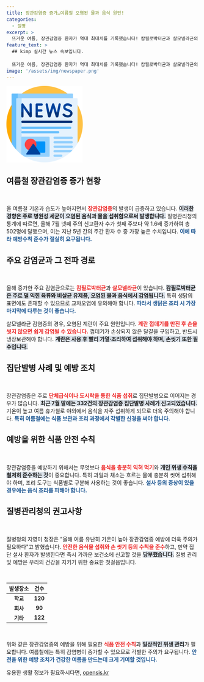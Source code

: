 ```yaml
---
title: 장관감염증 증가…여름철 오염된 물과 음식 원인!
categories:
  - 질병
excerpt: >
  뜨거운 여름, 장관감염증 환자가 역대 최대치를 기록했습니다! 캄필로박터균과 살모넬라균의 영향으로, 감염 예방을 위한 안전한 음식 조리법과 개인위생 수칙이 절실합니다. 주의 깊은 식사 준비로 건강을 지키세요!
feature_text: >
  ## kimp 실시간 뉴스 속보입니다.

  뜨거운 여름, 장관감염증 환자가 역대 최대치를 기록했습니다! 캄필로박터균과 살모넬라균의 영향으로, 감염 예방을 위한 안전한 음식 조리법과 개인위생 수칙이 절실합니다. 주의 깊은 식사 준비로 건강을 지키세요!
image: '/assets/img/newspaper.png'
---
```


<p><img src="/assets/img/newspaper.png" alt="kimplant 속보" /></p>

<h2 data-ke-size="size26">여름철 장관감염증 증가 현황</h2>

<p data-ke-size="size16">&nbsp;</p>

<p>올 여름철 기온과 습도가 높아지면서 <b><span style="color: #ee2323;">장관감염증</span></b>의 발생이 급증하고 있습니다. <b><span style="background-color: #21538527;">이러한 경향은 주로 병원성 세균이 오염된 음식과 물을 섭취함으로써 발생합니다.</span></b> 질병관리청의 통계에 따르면, 올해 7월 넷째 주의 신고환자 수가 첫째 주보다 약 1.6배 증가하여 총 502명에 달했으며, 이는 지난 5년 간의 주간 환자 수 중 가장 높은 수치입니다. <b><span style="color: #1a5490;">이에 따라 예방수칙 준수가 절실히 요구됩니다.</span></b></p>

<h2 data-ke-size="size26">주요 감염균과 그 전파 경로</h2>

<p data-ke-size="size16">&nbsp;</p>

<p>올해 증가한 주요 감염균으로는 <b><span style="color: #ee2323;">캄필로박터균</span></b>과 <b><span style="color: #ee2323;">살모넬라균</span></b>이 있습니다. <b><span style="background-color: #21538527;">캄필로박터균은 주로 덜 익힌 육류와 비살균 유제품, 오염된 물과 음식에서 감염됩니다.</span></b> 특히 생닭의 표면에도 존재할 수 있으므로 교차오염에 유의해야 합니다. <b><span style="color: #1a5490;">따라서 생닭은 조리 시 가장 마지막에 다루는 것이 좋습니다.</span></b> </p>

<p>살모넬라균 감염증의 경우, 오염된 계란이 주요 원인입니다. <b><span style="color: #ee2323;">계란 껍데기를 만진 후 손을 씻지 않으면 쉽게 감염될 수 있습니다.</span></b> 껍데기가 손상되지 않은 달걀을 구입하고, 반드시 냉장보관해야 합니다. <b><span style="background-color: #21538527;">계란은 사용 후 빨리 가열·조리하여 섭취해야 하며, 손씻기 또한 필수입니다.</span></b></p>

<h2 data-ke-size="size26">집단발병 사례 및 예방 조치</h2>

<p data-ke-size="size16">&nbsp;</p>

<p>장관감염증은 주로 <b><span style="color: #ee2323;">단체급식이나 도시락을 통한 식품 섭취</span></b>로 집단발병으로 이어지는 경우가 많습니다. <b><span style="background-color: #21538527;">최근 7월 말에는 332건의 장관감염증 집단발병 사례가 신고되었습니다.</span></b> 기온이 높고 여름 휴가철로 야외에서 음식을 자주 섭취하게 되므로 더욱 주의해야 합니다. <b><span style="color: #1a5490;">특히 여름철에는 식품 보관과 조리 과정에서 각별한 신경을 써야 합니다.</span></b></p>

<h2 data-ke-size="size26">예방을 위한 식품 안전 수칙</h2>

<p data-ke-size="size16">&nbsp;</p>

<p>장관감염증을 예방하기 위해서는 무엇보다 <b><span style="color: #ee2323;">음식을 충분히 익혀 먹기</span></b>와 <b><span style="background-color: #21538527;">개인 위생 수칙을 철저히 준수하는 것</span></b>이 중요합니다. 특히 과일과 채소는 흐르는 물에 충분히 씻어 섭취해야 하며, 조리 도구는 식품별로 구분해 사용하는 것이 좋습니다. <b><span style="color: #1a5490;">설사 등의 증상이 있을 경우에는 음식 조리를 피해야 합니다.</span></b></p>

<h2 data-ke-size="size26">질병관리청의 권고사항</h2>

<p data-ke-size="size16">&nbsp;</p>

<p>질병청의 지영미 청장은 "올해 여름 유난히 기온이 높아 장관감염증 예방에 더욱 주의가 필요하다"고 밝혔습니다. <b><span style="color: #ee2323;">안전한 음식물 섭취와 손 씻기 등의 수칙을 준수</span></b>하고, 만약 집단 설사 환자가 발생한다면 즉시 가까운 보건소에 신고할 것을 <b><span style="background-color: #21538527;">당부했습니다.</span></b> 질병 관리 및 예방은 우리의 건강을 지키기 위한 중요한 첫걸음입니다.</p>

<p data-ke-size="size16">&nbsp;</p>

<table>
    <thead>
        <tr>
            <th>발생장소</th>
            <th>건수</th>
        </tr>
    </thead>
    <tbody>
        <tr>
            <td style="text-align: center; height: 17px;"><b>학교</b></td>
            <td style="text-align: center; height: 17px;"><b>120</b></td>
        </tr>
        <tr>
            <td style="text-align: center; height: 17px;"><b>회사</b></td>
            <td style="text-align: center; height: 17px;"><b>90</b></td>
        </tr>
        <tr>
            <td style="text-align: center; height: 17px;"><b>기타</b></td>
            <td style="text-align: center; height: 17px;"><b>122</b></td>
        </tr>
    </tbody>
</table>

<p data-ke-size="size16">&nbsp;</p>

<p>위와 같은 장관감염증의 예방을 위해 필요한 <b><span style="color: #ee2323;">식품 안전 수칙</span></b>과 <b><span style="background-color: #21538527;">일상적인 위생 관리</span></b>가 필요합니다. 여름철에는 특히 감염병이 증가할 수 있으므로 각별한 주의가 요구됩니다. <b><span style="color: #1a5490;">안전을 위한 예방 조치가 건강한 여름을 만드는데 크게 기여할 것입니다.</span></b></p>
유용한 생활 정보가 필요하시다면, <a href="https://opensis.kr" rel="dofollow">opensis.kr</a>


